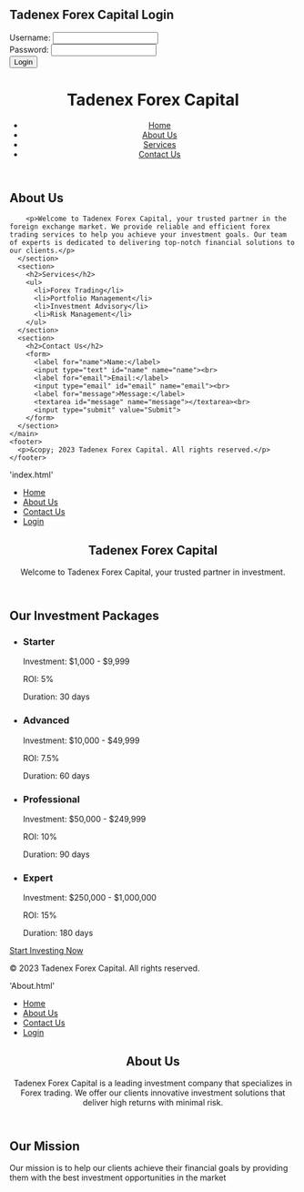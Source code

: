 

<html>
  <head>
    <title>Tadenex Forex Capital Login</title>
    <meta charset="utf-8">
    <meta name="viewport" content="width=device-width, initial-scale=1">
    <link rel="stylesheet" href="https://maxcdn.bootstrapcdn.com/bootstrap/3.3.7/css/bootstrap.min.css">
    <script src="https://ajax.googleapis.com/ajax/libs/jquery/3.2.1/jquery.min.js"></script>
    <script src="https://maxcdn.bootstrapcdn.com/bootstrap/3.3.7/js/bootstrap.min.js"></script>
  </head>
  <body>
    <div class="container">
      <h2>Tadenex Forex Capital Login</h2>
      <form action="login.php" method="POST">
        <div class="form-group">
          <label for="username">Username:</label>
          <input type="text" class="form-control" id="username" name="username" required>
        </div>
        <div class="form-group">
          <label for="password">Password:</label>
          <input type="password" class="form-control" id="password" name="password" required>
        </div>
        <button type="submit" class="btn btn-primary">Login</button>
      </form>
    </div>
  </body>
</html>
<html>
  <head>
    <title>Tadenex Forex Capital</title>
  </head>
  <body>
    <header>
      <h1>Tadenex Forex Capital</h1>
      <nav>
        <ul>
          <li><a href="#">Home</a></li>
          <li><a href="#">About Us</a></li>
          <li><a href="#">Services</a></li>
          <li><a href="#">Contact Us</a></li>
        </ul>
      </nav>
    </header>
    <main>
      <section>
        <h2>About Us</h2>
<html>
   <head>
      <script type="text/javascript" src="https://unpkg.com/lightweight-charts@3.0.2/dist/lightweight-charts.standalone.production.js"></script>
   </head>
   <body>
<https://unpkg.com/lightweight-charts@3.0.2/dist/lightweight-charts.standalone.production.js<
      <div id="chart"></div>
      <script type="text/javascript">
         const chart = LightweightCharts.createChart(document.getElementById('chart'), {
            width: 600,
            height: 300,
         });
         const candlestickSeries = chart.addCandlestickSeries();
         const socket = new WebSocket('wss://api.example.com/streaming');
         socket.addEventListener('message', function(event) {
            const data = JSON.parse(event.data);
            candlestickSeries.update({
               time: data.timestamp,
               open: data.open,
               high: data.high,
               low: data.low,
               close: data.close,
            });
         });
      </script>
   </body>
</html>

        <p>Welcome to Tadenex Forex Capital, your trusted partner in the foreign exchange market. We provide reliable and efficient forex trading services to help you achieve your investment goals. Our team of experts is dedicated to delivering top-notch financial solutions to our clients.</p>
      </section>
      <section>
        <h2>Services</h2>
        <ul>
          <li>Forex Trading</li>
          <li>Portfolio Management</li>
          <li>Investment Advisory</li>
          <li>Risk Management</li>
        </ul>
      </section>
      <section>
        <h2>Contact Us</h2>
        <form>
          <label for="name">Name:</label>
          <input type="text" id="name" name="name"><br>
          <label for="email">Email:</label>
          <input type="email" id="email" name="email"><br>
          <label for="message">Message:</label>
          <textarea id="message" name="message"></textarea><br>
          <input type="submit" value="Submit">
        </form>
      </section>
    </main>
    <footer>
      <p>&copy; 2023 Tadenex Forex Capital. All rights reserved.</p>
    </footer>
  </body>
</html>
 'index.html'
<html>
  <head>
    <title>Tadenex Forex Capital - Home</title>
    <link rel="stylesheet" type="text/css" href="style.css">
  </head>
  <body>
    <nav>
      <ul>
        <li><a href="index.html">Home</a></li>
        <li><a href="about.html">About Us</a></li>
        <li><a href="contact.html">Contact Us</a></li>
        <li><a href="login.html">Login</a></li>
      </ul>
    </nav>
    <header>
      <h1>Tadenex Forex Capital</h1>
      <p>Welcome to Tadenex Forex Capital, your trusted partner in investment.</p>
    </header>
    <main>
      <h2>Our Investment Packages</h2>
      <ul>
        <li>
          <h3>Starter</h3>
          <p>Investment: $1,000 - $9,999</p>
          <p>ROI: 5%</p>
          <p>Duration: 30 days</p>
        </li>
        <li>
          <h3>Advanced</h3>
          <p>Investment: $10,000 - $49,999</p>
          <p>ROI: 7.5%</p>
          <p>Duration: 60 days</p>
        </li>
        <li>
          <h3>Professional</h3>
          <p>Investment: $50,000 - $249,999</p>
          <p>ROI: 10%</p>
          <p>Duration: 90 days</p>
        </li>
        <li>
          <h3>Expert</h3>
          <p>Investment: $250,000 - $1,000,000</p>
          <p>ROI: 15%</p>
          <p>Duration: 180 days</p>
        </li>
      </ul>
      <a href="login.html" class="cta-button">Start Investing Now</a>
    </main>
    <footer>
      <p>&copy; 2023 Tadenex Forex Capital. All rights reserved.</p>
    </footer>
  </body>
</html>

'About.html'
<html>
  <head>
    <title>Tadenex Forex Capital - About Us</title>
    <link rel="stylesheet" type="text/css" href="style.css">
  </head>
  <body>
    <nav>
      <ul>
        <li><a href="index.html">Home</a></li>
        <li><a href="about.html">About Us</a></li>
        <li><a href="contact.html">Contact Us</a></li>
        <li><a href="login.html">Login</a></li>
      </ul>
    </nav>
    <header>
      <h1>About Us</h1>
      <p>Tadenex Forex Capital is a leading investment company that specializes in Forex trading. We offer our clients innovative investment solutions that deliver high returns with minimal risk.</p>
    </header>
    <main>
      <h2>Our Mission</h2>
      <p>Our mission is to help our clients achieve their financial goals by providing them with the best investment opportunities in the market
